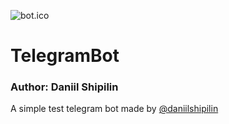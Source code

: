 ![bot.ico](./TestBot/Images/bot.ico)
# TelegramBot
### Author: Daniil Shipilin
A simple test telegram bot made by [@daniilshipilin](https://t.me/daniilshipilin)
